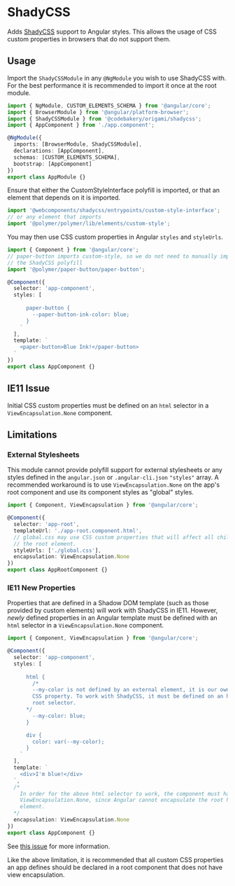 # ShadyCSS

Adds [ShadyCSS](https://github.com/webcomponents/shadycss) support to Angular styles. This allows the usage of CSS custom properties in browsers that do not support them.

## Usage

Import the `ShadyCSSModule` in any `@NgModule` you wish to use ShadyCSS with. For the best performance it is recommended to import it once at the root module.

```ts
import { NgModule, CUSTOM_ELEMENTS_SCHEMA } from '@angular/core';
import { BrowserModule } from '@angular/platform-browser';
import { ShadyCSSModule } from '@codebakery/origami/shadycss';
import { AppComponent } from './app.component';

@NgModule({
  imports: [BrowserModule, ShadyCSSModule],
  declarations: [AppComponent],
  schemas: [CUSTOM_ELEMENTS_SCHEMA],
  bootstrap: [AppComponent]
})
export class AppModule {}
```

Ensure that either the CustomStyleInterface polyfill is imported, or that an element that depends on it is imported.

```ts
import '@webcomponents/shadycss/entrypoints/custom-style-interface';
// or any element that imports
import '@polymer/polymer/lib/elements/custom-style';
```

You may then use CSS custom properties in Angular `styles` and `styleUrls`.

```ts
import { Component } from '@angular/core';
// paper-button imports custom-style, so we do not need to manually import
// the ShadyCSS polyfill
import '@polymer/paper-button/paper-button';

@Component({
  selector: 'app-component',
  styles: [
    `
      paper-button {
        --paper-button-ink-color: blue;
      }
    `
  ],
  template: `
    <paper-button>Blue Ink!</paper-button>
  `
})
export class AppComponent {}
```

## IE11 Issue

Initial CSS custom properties must be defined on an `html` selector in a `ViewEncapsulation.None` component.

## Limitations

### External Stylesheets

This module cannot provide polyfill support for external stylesheets or any styles defined in the `angular.json` or `.angular-cli.json` `"styles"` array. A recommended workaround is to use `ViewEncapsulation.None` on the app's root component and use its component styles as "global" styles.

```ts
import { Component, ViewEncapsulation } from '@angular/core';

@Component({
  selector: 'app-root',
  templateUrl: './app-root.component.html',
  // global.css may use CSS custom properties that will affect all children of
  // the root element.
  styleUrls: ['./global.css'],
  encapsulation: ViewEncapsulation.None
})
export class AppRootComponent {}
```

### IE11 New Properties

Properties that are defined in a Shadow DOM template (such as those provided by custom elements) will work with ShadyCSS in IE11. However, _newly_ defined properties in an Angular template must be defined with an `html` selector in a `ViewEncapsulation.None` component.

```ts
import { Component, ViewEncapsulation } from '@angular/core';

@Component({
  selector: 'app-component',
  styles: [
    `
      html {
        /* 
        --my-color is not defined by an external element, it is our own
        CSS property. To work with ShadyCSS, it must be defined on an html 
        root selector.
      */
        --my-color: blue;
      }

      div {
        color: var(--my-color);
      }
    `
  ],
  template: `
    <div>I'm blue!</div>
  `,
  /*
    In order for the above html selector to work, the component must have 
    ViewEncapsulation.None, since Angular cannot encapsulate the root html 
    element.
  */
  encapsulation: ViewEncapsulation.None
})
export class AppComponent {}
```

See [this issue](https://github.com/webcomponents/shadycss/issues/75) for more information.

Like the above limitation, it is recommended that all custom CSS properties an app defines should be declared in a root component that does not have view encapsulation.
